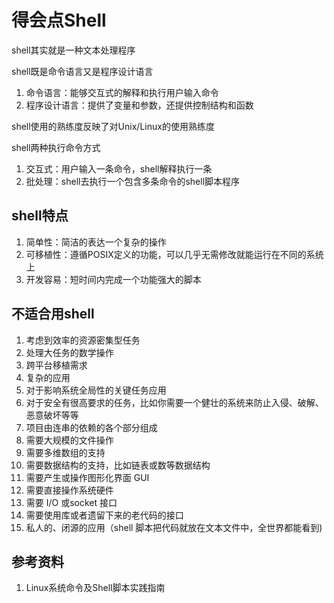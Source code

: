 # 得会点Shell

shell其实就是一种文本处理程序

shell既是命令语言又是程序设计语言

1. 命令语言：能够交互式的解释和执行用户输入命令
2. 程序设计语言：提供了变量和参数，还提供控制结构和函数

shell使用的熟练度反映了对Unix/Linux的使用熟练度

shell两种执行命令方式
1. 交互式：用户输入一条命令，shell解释执行一条
2. 批处理：shell去执行一个包含多条命令的shell脚本程序


## shell特点
1. 简单性：简洁的表达一个复杂的操作
2. 可移植性：遵循POSIX定义的功能，可以几乎无需修改就能运行在不同的系统上
3. 开发容易：短时间内完成一个功能强大的脚本

## 不适合用shell

1. 考虑到效率的资源密集型任务
2. 处理大任务的数学操作
3. 跨平台移植需求
4. 复杂的应用
5. 对于影响系统全局性的关键任务应用
6. 对于安全有很高要求的任务，比如你需要一个健壮的系统来防止入侵、破解、恶意破坏等等
7. 项目由连串的依赖的各个部分组成
8. 需要大规模的文件操作
9. 需要多维数组的支持
10. 需要数据结构的支持，比如链表或数等数据结构
11. 需要产生或操作图形化界面 GUI
12. 需要直接操作系统硬件
13. 需要 I/O 或socket 接口
14. 需要使用库或者遗留下来的老代码的接口
15. 私人的、闭源的应用（shell 脚本把代码就放在文本文件中，全世界都能看到)

## 参考资料

1. Linux系统命令及Shell脚本实践指南